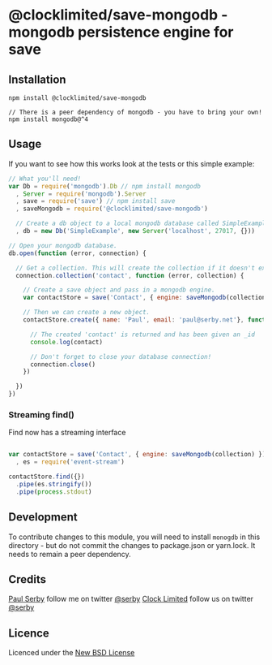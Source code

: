# @clocklimited/save-mongodb - mongodb persistence engine for **save**

## Installation

```
npm install @clocklimited/save-mongodb

// There is a peer dependency of mongodb - you have to bring your own!
npm install mongodb@^4
```

## Usage

If you want to see how this works look at the tests or this simple example:

```js
// What you'll need!
var Db = require('mongodb').Db // npm install mongodb
  , Server = require('mongodb').Server
  , save = require('save') // npm install save
  , saveMongodb = require('@clocklimited/save-mongodb')

  // Create a db object to a local mongodb database called SimpleExample.
  , db = new Db('SimpleExample', new Server('localhost', 27017, {}))

// Open your mongodb database.
db.open(function (error, connection) {

  // Get a collection. This will create the collection if it doesn't exist.
  connection.collection('contact', function (error, collection) {

    // Create a save object and pass in a mongodb engine.
    var contactStore = save('Contact', { engine: saveMongodb(collection) })

    // Then we can create a new object.
    contactStore.create({ name: 'Paul', email: 'paul@serby.net'}, function (error, contact) {

      // The created 'contact' is returned and has been given an _id
      console.log(contact)

      // Don't forget to close your database connection!
      connection.close()
    })

  })
})
```

### Streaming find()

Find now has a streaming interface

```js

var contactStore = save('Contact', { engine: saveMongodb(collection) })
  , es = require('event-stream')

contactStore.find({})
  .pipe(es.stringify())
  .pipe(process.stdout)

```

## Development

To contribute changes to this module, you will need to install `monogdb` in this directory - but do not commit the changes to package.json or yarn.lock. It needs to remain a peer dependency.

## Credits

[Paul Serby](https://github.com/serby/) follow me on twitter [@serby](http://twitter.com/serby)
[Clock Limited](https://github.com/clocklimited/) follow us on twitter [@serby](http://twitter.com/clock)

## Licence

Licenced under the [New BSD License](http://opensource.org/licenses/bsd-license.php)
